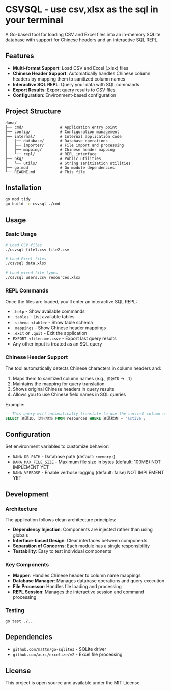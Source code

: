 # CSVSQL - use csv,xlsx as the sql in your terminal

A Go-based tool for loading CSV and Excel files into an in-memory SQLite database with support for Chinese headers and an interactive SQL REPL.

## Features

- **Multi-format Support**: Load CSV and Excel (.xlsx) files
- **Chinese Header Support**: Automatically handles Chinese column headers by mapping them to sanitized column names
- **Interactive SQL REPL**: Query your data with SQL commands
- **Export Results**: Export query results to CSV files
- **Configuration**: Environment-based configuration

## Project Structure

```
dana/
├── cmd/                # Application entry point
├── config/             # Configuration management
├── internal/           # Internal application code
│   ├── database/       # Database operations
│   ├── importer/       # File import and processing
│   ├── mapping/        # Chinese header mapping
│   └── repl/           # REPL interface
├── pkg/                # Public utilities
│   └── utils/          # String sanitization utilities
├── go.mod              # Go module dependencies
└── README.md           # This file
```

## Installation

```bash
go mod tidy
go build -o csvsql ./cmd
```

## Usage

### Basic Usage

```bash
# Load CSV files
./csvsql file1.csv file2.csv

# Load Excel files
./csvsql data.xlsx

# Load mixed file types
./csvsql users.csv resources.xlsx
```

### REPL Commands

Once the files are loaded, you'll enter an interactive SQL REPL:

- `.help` - Show available commands
- `.tables` - List available tables
- `.schema <table>` - Show table schema
- `.mappings` - Show Chinese header mappings
- `.exit` or `.quit` - Exit the application
- `EXPORT <filename.csv>` - Export last query results
- Any other input is treated as an SQL query

### Chinese Header Support

The tool automatically detects Chinese characters in column headers and:

1. Maps them to sanitized column names (e.g., `资源ID` → `_1`)
2. Maintains the mapping for query translation
3. Shows original Chinese headers in query results
4. Allows you to use Chinese field names in SQL queries

Example:
```sql
-- This query will automatically translate to use the correct column names
SELECT 资源ID, 访问地址 FROM resources WHERE 资源状态 = 'active';
```

## Configuration

Set environment variables to customize behavior:

- `DANA_DB_PATH` - Database path (default: `:memory:`)
- `DANA_MAX_FILE_SIZE` - Maximum file size in bytes (default: 100MB) NOT IMPLEMENT YET
- `DANA_VERBOSE` - Enable verbose logging (default: false) NOT IMPLEMENT YET

## Development

### Architecture

The application follows clean architecture principles:

- **Dependency Injection**: Components are injected rather than using globals
- **Interface-based Design**: Clear interfaces between components
- **Separation of Concerns**: Each module has a single responsibility
- **Testability**: Easy to test individual components

### Key Components

- **Mapper**: Handles Chinese header to column name mappings
- **Database Manager**: Manages database operations and query execution
- **File Processor**: Handles file loading and processing
- **REPL Session**: Manages the interactive session and command processing

### Testing

```bash
go test ./...
```

## Dependencies

- `github.com/mattn/go-sqlite3` - SQLite driver
- `github.com/xuri/excelize/v2` - Excel file processing

## License

This project is open source and available under the MIT License.
